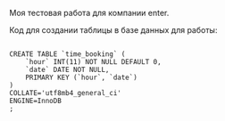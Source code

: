Моя тестовая работа для компании enter.

Код для создании таблицы в базе данных для работы:

<code>
CREATE TABLE `time_booking` (
	`hour` INT(11) NOT NULL DEFAULT 0,
	`date` DATE NOT NULL,
	PRIMARY KEY (`hour`, `date`)
)
COLLATE='utf8mb4_general_ci'
ENGINE=InnoDB
;
</code>